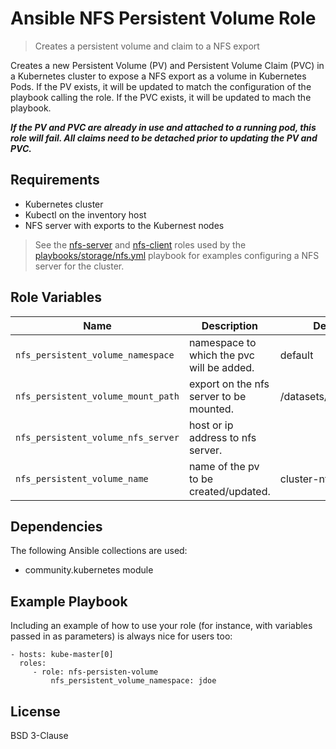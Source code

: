 # Ansible NFS Persistent Volume Role

> Creates a persistent volume and claim to a NFS export 

Creates a new Persistent Volume (PV) and Persistent Volume Claim (PVC) in a Kubernetes cluster to expose a NFS export as a volume in Kubernetes Pods. If the PV exists, it will be updated to match the configuration of the playbook calling the role. If the PVC exists, it will be updated to mach the playbook.

***If the PV and PVC are already in use and attached to a running pod, this role will fail. All claims need to be detached prior to updating the PV and PVC.***


Requirements
------------

* Kubernetes cluster
* Kubectl on the inventory host
* NFS server with exports to the Kubernest nodes

> See the [nfs-server](../nfs-server/README.md) and [nfs-client](../nfs-client/README.md) roles used by the [playbooks/storage/nfs.yml](../../playbooks/storage/nfs.yml) playbook for examples configuring a NFS server for the cluster.

Role Variables
--------------

| Name | Description | Default |
| ----- | --------------| --------|
| `nfs_persistent_volume_namespace` | namespace to which the pvc will be added. | default |
| `nfs_persistent_volume_mount_path` | export on the nfs server to be mounted. | /datasets/evaluations |
| `nfs_persistent_volume_nfs_server` | host or ip address to nfs server. | |
| `nfs_persistent_volume_name` | name of the pv to be created/updated. | cluster-nfs |  

Dependencies
------------

The following Ansible collections are used:

* community.kubernetes module  

Example Playbook
----------------

Including an example of how to use your role (for instance, with variables passed in as parameters) is always nice for users too:

    - hosts: kube-master[0]
      roles:
         - role: nfs-persisten-volume
         	 nfs_persistent_volume_namespace: jdoe

License
-------

BSD 3-Clause